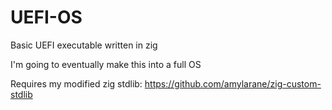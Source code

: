 # UEFI-OS
Basic UEFI executable written in zig

I'm going to eventually make this into a full OS

Requires my modified zig stdlib: https://github.com/amylarane/zig-custom-stdlib

